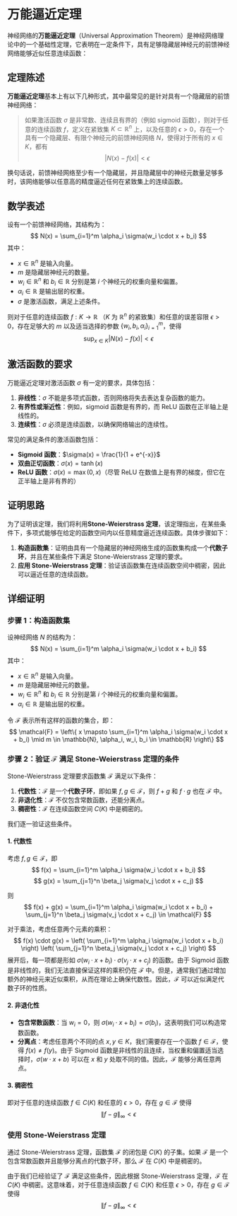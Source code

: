 # 万能逼近定理

神经网络的**万能逼近定理**（Universal Approximation Theorem）是神经网络理论中的一个基础性定理，它表明在一定条件下，具有足够隐藏层神经元的前馈神经网络能够近似任意连续函数：

## 定理陈述

**万能逼近定理**基本上有以下几种形式，其中最常见的是针对具有一个隐藏层的前馈神经网络：

> 如果激活函数 $\sigma$ 是非常数、连续且有界的（例如 sigmoid 函数），则对于任意的连续函数 $f$，定义在紧致集 $K \subset \mathbb{R}^n$ 上，以及任意的 $\epsilon > 0$，存在一个具有一个隐藏层、有限个神经元的前馈神经网络 $N$，使得对于所有的 $x \in K$，都有
> $$
> |N(x) - f(x)| < \epsilon
> $$

换句话说，前馈神经网络至少有一个隐藏层，并且隐藏层中的神经元数量足够多时，该网络能够以任意高的精度逼近任何在紧致集上的连续函数。

## 数学表述

设有一个前馈神经网络，其结构为：
$$
N(x) = \sum_{i=1}^m \alpha_i \sigma(w_i \cdot x + b_i)
$$
其中：
- $x \in \mathbb{R}^n$ 是输入向量。
- $m$ 是隐藏层神经元的数量。
- $w_i \in \mathbb{R}^n$ 和 $b_i \in \mathbb{R}$ 分别是第 $i$ 个神经元的权重向量和偏置。
- $\alpha_i \in \mathbb{R}$ 是输出层的权重。
- $\sigma$ 是激活函数，满足上述条件。

则对于任意的连续函数 $f: K \rightarrow \mathbb{R}$ （$K$ 为 $\mathbb{R}^n$ 的紧致集）和任意的误差容限 $\epsilon > 0$，存在足够大的 $m$ 以及适当选择的参数 $\{w_i, b_i, \alpha_i\}_{i=1}^m$，使得
$$
\sup_{x \in K} |N(x) - f(x)| < \epsilon
$$

## 激活函数的要求

万能逼近定理对激活函数 $\sigma$ 有一定的要求，具体包括：
1. **非线性**：$\sigma$ 不能是多项式函数，否则网络将失去表达复杂函数的能力。
2. **有界性或渐近性**：例如，sigmoid 函数是有界的，而 ReLU 函数在正半轴上是线性的。
3. **连续性**：$\sigma$ 必须是连续函数，以确保网络输出的连续性。

常见的满足条件的激活函数包括：
- **Sigmoid 函数**：$\sigma(x) = \frac{1}{1 + e^{-x}}$
- **双曲正切函数**：$\sigma(x) = \tanh(x)$
- **ReLU 函数**：$\sigma(x) = \max(0, x)$（尽管 ReLU 在数值上是有界的梯度，但它在正半轴上是非有界的）

## 证明思路

为了证明该定理，我们将利用**Stone-Weierstrass 定理**，该定理指出，在某些条件下，多项式能够在给定的函数空间内以任意精度逼近连续函数。具体步骤如下：

1. **构造函数集**：证明由具有一个隐藏层的神经网络生成的函数集构成一个**代数子环**，并且在某些条件下满足 Stone-Weierstrass 定理的要求。
2. **应用 Stone-Weierstrass 定理**：验证该函数集在连续函数空间中稠密，因此可以逼近任意的连续函数。

## 详细证明

### 步骤 1：构造函数集

设神经网络 $N$ 的结构为：
$$
N(x) = \sum_{i=1}^m \alpha_i \sigma(w_i \cdot x + b_i)
$$
其中：
- $x \in \mathbb{R}^n$ 是输入向量。
- $m$ 是隐藏层神经元的数量。
- $w_i \in \mathbb{R}^n$ 和 $b_i \in \mathbb{R}$ 分别是第 $i$ 个神经元的权重向量和偏置。
- $\alpha_i \in \mathbb{R}$ 是输出层的权重。

令 $\mathcal{F}$ 表示所有这样的函数的集合，即：
$$
\mathcal{F} = \left\{ x \mapsto \sum_{i=1}^m \alpha_i \sigma(w_i \cdot x + b_i) \mid m \in \mathbb{N}, \alpha_i, w_i, b_i \in \mathbb{R} \right\}
$$

### 步骤 2：验证 $\mathcal{F}$ 满足 Stone-Weierstrass 定理的条件

Stone-Weierstrass 定理要求函数集 $\mathcal{F}$ 满足以下条件：

1. **代数性**：$\mathcal{F}$ 是一个**代数子环**，即如果 $f, g \in \mathcal{F}$，则 $f + g$ 和 $f \cdot g$ 也在 $\mathcal{F}$ 中。
2. **非退化性**：$\mathcal{F}$ 不仅包含常数函数，还能分离点。
3. **稠密性**：$\mathcal{F}$ 在连续函数空间 $C(K)$ 中是稠密的。

我们逐一验证这些条件。

#### 1. 代数性

考虑 $f, g \in \mathcal{F}$，即
$$
f(x) = \sum_{i=1}^m \alpha_i \sigma(w_i \cdot x + b_i)
$$
$$
g(x) = \sum_{j=1}^n \beta_j \sigma(v_j \cdot x + c_j)
$$

则
$$
f(x) + g(x) = \sum_{i=1}^m \alpha_i \sigma(w_i \cdot x + b_i) + \sum_{j=1}^n \beta_j \sigma(v_j \cdot x + c_j) \in \mathcal{F}
$$

对于乘法，考虑任意两个元素的乘积：
$$
f(x) \cdot g(x) = \left( \sum_{i=1}^m \alpha_i \sigma(w_i \cdot x + b_i) \right) \left( \sum_{j=1}^n \beta_j \sigma(v_j \cdot x + c_j) \right)
$$
展开后，每一项都是形如 $\sigma(w_i \cdot x + b_i) \cdot \sigma(v_j \cdot x + c_j)$ 的函数。由于 Sigmoid 函数是非线性的，我们无法直接保证这样的乘积仍在 $\mathcal{F}$ 中。但是，通常我们通过增加额外的神经元来近似乘积，从而在理论上确保代数性。因此，$\mathcal{F}$ 可以近似满足代数子环的性质。

#### 2. 非退化性

- **包含常数函数**：当 $w_i = 0$，则 $\sigma(w_i \cdot x + b_i) = \sigma(b_i)$，这表明我们可以构造常数函数。
- **分离点**：考虑任意两个不同的点 $x, y \in K$，我们需要存在一个函数 $f \in \mathcal{F}$，使得 $f(x) \neq f(y)$。由于 Sigmoid 函数是非线性的且连续，当权重和偏置适当选择时，$\sigma(w \cdot x + b)$ 可以在 $x$ 和 $y$ 处取不同的值。因此，$\mathcal{F}$ 能够分离任意两点。

#### 3. 稠密性

即对于任意的连续函数 $f \in C(K)$ 和任意的 $\epsilon > 0$，存在 $g \in \mathcal{F}$ 使得
$$
\|f - g\|_{\infty} < \epsilon
$$

### 使用 Stone-Weierstrass 定理

通过 Stone-Weierstrass 定理，函数集 $\mathcal{F}$ 的闭包是 $C(K)$ 的子集。如果 $\mathcal{F}$ 是一个包含常数函数并且能够分离点的代数子环，那么 $\mathcal{F}$ 在 $C(K)$ 中是稠密的。

由于我们已经验证了 $\mathcal{F}$ 满足这些条件，因此根据 Stone-Weierstrass 定理，$\mathcal{F}$ 在 $C(K)$ 中稠密。这意味着，对于任意连续函数 $f \in C(K)$ 和任意 $\epsilon > 0$，存在 $g \in \mathcal{F}$ 使得
$$
\|f - g\|_{\infty} < \epsilon
$$



<script src="https://giscus.app/client.js"
        data-repo="InuyashaYang/AIDIY"
        data-repo-id="R_kgDOM1VVTQ"
        data-category="Announcements"
        data-category-id="DIC_kwDOM1VVTc4Ckls_"
        data-mapping="pathname"
        data-strict="0"
        data-reactions-enabled="1"
        data-emit-metadata="0"
        data-input-position="bottom"
        data-theme="preferred_color_scheme"
        data-lang="zh-CN"
        crossorigin="anonymous"
        async>
</script>

